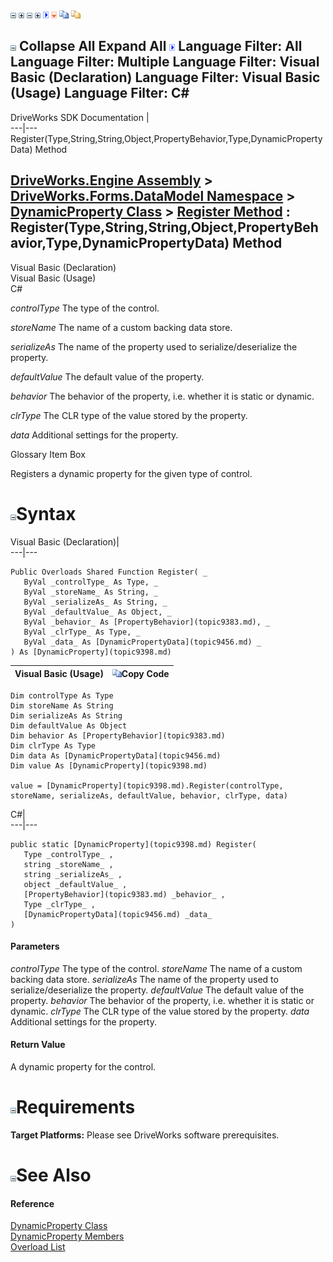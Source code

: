 ![](dotnetimages/collapse.gif) ![](dotnetimages/expand.gif) ![](dotnetimages/collapse.gif) ![](dotnetimages/expand.gif) ![](dotnetimages/drpdown.gif) ![](dotnetimages/drpdown_orange.gif) ![](dotnetimages/copycode.gif) ![](dotnetimages/copycodeHighlight.gif)

![](dotnetimages/collapse.gif) Collapse All Expand All ![](dotnetimages/drpdown.gif) Language Filter: All  Language Filter: Multiple  Language Filter: Visual Basic (Declaration) Language Filter: Visual Basic (Usage) Language Filter: C#  
---  
DriveWorks SDK Documentation  |   
---|---  
Register(Type,String,String,Object,PropertyBehavior,Type,DynamicPropertyData) Method   
  
[DriveWorks.Engine Assembly](topic2156.md) > [DriveWorks.Forms.DataModel Namespace](topic9371.md) > [DynamicProperty Class](topic9398.md) > [Register Method](topic9428.md) : Register(Type,String,String,Object,PropertyBehavior,Type,DynamicPropertyData) Method  
---  
  
Visual Basic (Declaration)    
Visual Basic (Usage)    
C# 

_controlType_
    The type of the control.

_storeName_
    The name of a custom backing data store.

_serializeAs_
    The name of the property used to serialize/deserialize the property.

_defaultValue_
    The default value of the property.

_behavior_
    The behavior of the property, i.e. whether it is static or dynamic.

_clrType_
    The CLR type of the value stored by the property.

_data_
    Additional settings for the property.

Glossary Item Box

Registers a dynamic property for the given type of control. 

# ![](dotnetimages/collapse.gif)Syntax

Visual Basic (Declaration)|   
---|---  
      
    
    Public Overloads Shared Function Register( _
       ByVal _controlType_ As Type, _
       ByVal _storeName_ As String, _
       ByVal _serializeAs_ As String, _
       ByVal _defaultValue_ As Object, _
       ByVal _behavior_ As [PropertyBehavior](topic9383.md), _
       ByVal _clrType_ As Type, _
       ByVal _data_ As [DynamicPropertyData](topic9456.md) _
    ) As [DynamicProperty](topic9398.md)  
  
Visual Basic (Usage)| ![](dotnetimages/copycode.gif)Copy Code  
---|---  
      
    
    Dim controlType As Type
    Dim storeName As String
    Dim serializeAs As String
    Dim defaultValue As Object
    Dim behavior As [PropertyBehavior](topic9383.md)
    Dim clrType As Type
    Dim data As [DynamicPropertyData](topic9456.md)
    Dim value As [DynamicProperty](topic9398.md)
     
    value = [DynamicProperty](topic9398.md).Register(controlType, storeName, serializeAs, defaultValue, behavior, clrType, data)  
  
C#|   
---|---  
      
    
    public static [DynamicProperty](topic9398.md) Register( 
       Type _controlType_ ,
       string _storeName_ ,
       string _serializeAs_ ,
       object _defaultValue_ ,
       [PropertyBehavior](topic9383.md) _behavior_ ,
       Type _clrType_ ,
       [DynamicPropertyData](topic9456.md) _data_
    )  
  
#### Parameters

 _controlType_
    The type of the control.
_storeName_
    The name of a custom backing data store.
_serializeAs_
    The name of the property used to serialize/deserialize the property.
_defaultValue_
    The default value of the property.
_behavior_
    The behavior of the property, i.e. whether it is static or dynamic.
_clrType_
    The CLR type of the value stored by the property.
_data_
    Additional settings for the property.

#### Return Value

A dynamic property for the control.

# ![](dotnetimages/collapse.gif)Requirements

**Target Platforms:** Please see DriveWorks software prerequisites.

# ![](dotnetimages/collapse.gif)See Also

#### Reference

[DynamicProperty Class](topic9398.md)   
[DynamicProperty Members](topic9399.md)   
[Overload List](topic9428.md)



